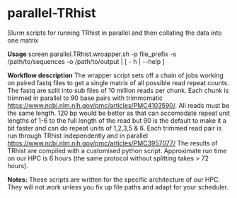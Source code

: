 # parallel-TRhist
Slurm scripts for running TRhist in parallel and then collating the data into one matrix

**Usage**
screen parallel.TRhist.wroapper.sh -p file_prefix -s /path/to/sequences -o /path/to/output | [ - h | --help ]

**Workflow description**
The wrapper script sets off a chain of jobs working on paired fastq files to get a single matrix of all possible read repeat counts.
The fastq are split into sub files of 10 million reads per chunk.
Each chunk is trimmed in parallel to 90 base pairs with trimmomatic https://www.ncbi.nlm.nih.gov/pmc/articles/PMC4103590/.  All reads must be the same length.  120 bp would be better as that can accomodate repeat unit lengths of 1-6 to the full length of the read but 90 is the default to make it a bit faster and can do repeat units of 1,2,3,5 & 6.
Each trimmed read pair is run through TRhist independently and in parallel https://www.ncbi.nlm.nih.gov/pmc/articles/PMC3957077/
The results of TRhist are compiled with a customised python script.
Approximate run time on our HPC is 6 hours (the same protocol without splitting takes > 72 hours).

**Notes:**
These scripts are written for the specific architecture of our HPC.  They will not work unless you fix up file paths and adapt for your scheduler.
